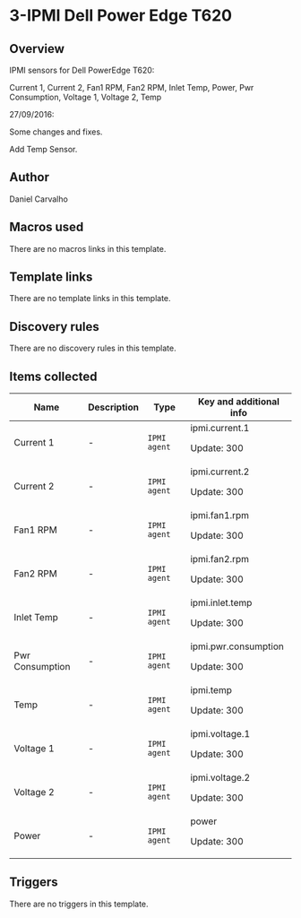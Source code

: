 # 3-IPMI Dell Power Edge T620

## Overview

IPMI sensors for Dell PowerEdge T620:


Current 1, Current 2, Fan1 RPM, Fan2 RPM, Inlet Temp, Power, Pwr Consumption, Voltage 1, Voltage 2, Temp


 


27/09/2016:


Some changes and fixes.


Add Temp Sensor.

## Author

Daniel Carvalho

## Macros used

There are no macros links in this template.

## Template links

There are no template links in this template.

## Discovery rules

There are no discovery rules in this template.

## Items collected

|Name|Description|Type|Key and additional info|
|----|-----------|----|----|
|Current 1|<p>-</p>|`IPMI agent`|ipmi.current.1<p>Update: 300</p>|
|Current 2|<p>-</p>|`IPMI agent`|ipmi.current.2<p>Update: 300</p>|
|Fan1 RPM|<p>-</p>|`IPMI agent`|ipmi.fan1.rpm<p>Update: 300</p>|
|Fan2 RPM|<p>-</p>|`IPMI agent`|ipmi.fan2.rpm<p>Update: 300</p>|
|Inlet Temp|<p>-</p>|`IPMI agent`|ipmi.inlet.temp<p>Update: 300</p>|
|Pwr Consumption|<p>-</p>|`IPMI agent`|ipmi.pwr.consumption<p>Update: 300</p>|
|Temp|<p>-</p>|`IPMI agent`|ipmi.temp<p>Update: 300</p>|
|Voltage 1|<p>-</p>|`IPMI agent`|ipmi.voltage.1<p>Update: 300</p>|
|Voltage 2|<p>-</p>|`IPMI agent`|ipmi.voltage.2<p>Update: 300</p>|
|Power|<p>-</p>|`IPMI agent`|power<p>Update: 300</p>|
## Triggers

There are no triggers in this template.

